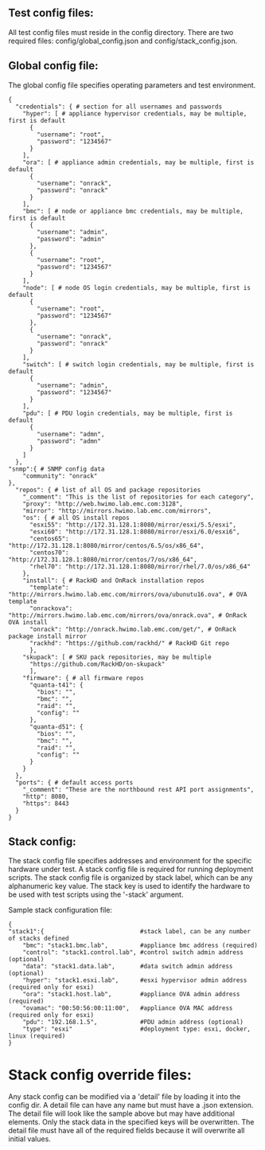 ## Test config files:

All test config files must reside in the config directory.
There are two required files: config/global_config.json and config/stack_config.json.

## Global config file:

The global config file specifies operating parameters and test environment.

    {
      "credentials": { # section for all usernames and passwords
        "hyper": [ # appliance hypervisor credentials, may be multiple, first is default
          {
            "username": "root",
            "password": "1234567"
          }
        ],
        "ora": [ # appliance admin credentials, may be multiple, first is default
          {
            "username": "onrack",
            "password": "onrack"
          }
        ],
        "bmc": [ # node or appliance bmc credentials, may be multiple, first is default
          {
            "username": "admin",
            "password": "admin"
          },
          {
            "username": "root",
            "password": "1234567"
          }
        ],
        "node": [ # node OS login credentials, may be multiple, first is default
          {
            "username": "root",
            "password": "1234567"
          },
          {
            "username": "onrack",
            "password": "onrack"
          }
        ],
        "switch": [ # switch login credentials, may be multiple, first is default
          {
            "username": "admin",
            "password": "1234567"
          }
        ],
        "pdu": [ # PDU login credentials, may be multiple, first is default
          {
            "username": "admn",
            "password": "admn"
          }
        ]
      },
    "snmp":{ # SNMP config data
        "community": "onrack"
    },
      "repos": { # list of all OS and package repositories
        "_comment": "This is the list of repositories for each category",
        "proxy": "http://web.hwimo.lab.emc.com:3128",
        "mirror": "http://mirrors.hwimo.lab.emc.com/mirrors",
        "os": { # all OS install repos
          "esxi55": "http://172.31.128.1:8080/mirror/esxi/5.5/esxi",
          "esxi60": "http://172.31.128.1:8080/mirror/esxi/6.0/esxi6",
          "centos65": "http://172.31.128.1:8080/mirror/centos/6.5/os/x86_64",
          "centos70": "http://172.31.128.1:8080/mirror/centos/7/os/x86_64",
          "rhel70": "http://172.31.128.1:8080/mirror/rhel/7.0/os/x86_64"
        },
        "install": { # RackHD and OnRack installation repos
          "template": "http://mirrors.hwimo.lab.emc.com/mirrors/ova/ubunutu16.ova", # OVA template
          "onrackova": "http://mirrors.hwimo.lab.emc.com/mirrors/ova/onrack.ova", # OnRack OVA install
          "onrack": "http://onrack.hwimo.lab.emc.com/get/", # OnRack package install mirror
          "rackhd": "https://github.com/rackhd/" # RackHD Git repo
          },
        "skupack": [ # SKU pack repositories, may be multiple
          "https://github.com/RackHD/on-skupack"
          ],
        "firmware": { # all firmware repos
          "quanta-t41": {
            "bios": "",
            "bmc": "",
            "raid": "",
            "config": ""
          },
          "quanta-d51": {
            "bios": "",
            "bmc": "",
            "raid": "",
            "config": ""
          }
        }
      },
      "ports": { # default access ports
        "_comment": "These are the northbound rest API port assignments",
        "http": 8080,
        "https": 8443
      }
    }

## Stack config:

The stack config file specifies addresses and environment for the specific hardware under test.
A stack config file is required for running deployment scripts.
The stack config file is organized by stack label, which can be any alphanumeric key value.
The stack key is used to identify the hardware to be used with test scripts using the '-stack' argument.

Sample stack configuration file:

    {
    "stack1":{                           #stack label, can be any number of stacks defined
        "bmc": "stack1.bmc.lab",         #appliance bmc address (required)
        "control": "stack1.control.lab", #control switch admin address (optional)
        "data": "stack1.data.lab",       #data switch admin address (optional)
        "hyper": "stack1.esxi.lab",      #esxi hypervisor admin address (required only for esxi)
        "ora": "stack1.host.lab",        #appliance OVA admin address (required)
        "ovamac": "00:50:56:00:11:00",   #appliance OVA MAC address (required only for esxi)
        "pdu": "192.168.1.5",            #PDU admin address (optional)
        "type": "esxi"                   #deployment type: esxi, docker, linux (required)
    }


# Stack config override files:

Any stack config can be modified via a 'detail' file by loading it into the config dir.
A detail file can have any name but must have a .json extension.
The detail file will look like the sample above but may have additional elements.
Only the stack data in the specified keys will be overwritten.
The detail file must have all of the required fields because it will overwrite all initial values.
